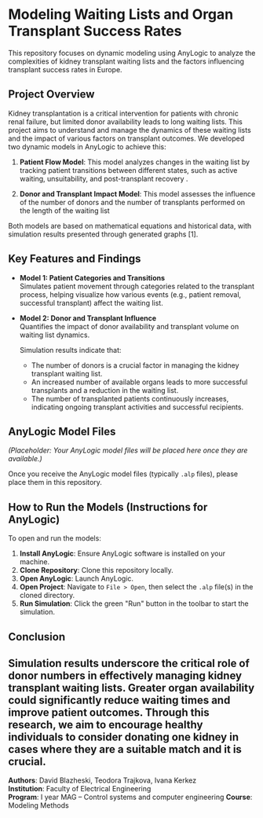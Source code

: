 # Modeling Waiting Lists and Organ Transplant Success Rates

This repository focuses on dynamic modeling using AnyLogic to analyze the complexities of kidney transplant waiting lists and the factors influencing transplant success rates in Europe.

## Project Overview

Kidney transplantation is a critical intervention for patients with chronic renal failure, but limited donor availability leads to long waiting lists. This project aims to understand and manage the dynamics of these waiting lists and the impact of various factors on transplant outcomes. We developed two dynamic models in AnyLogic to achieve this:

1. **Patient Flow Model**: This model analyzes changes in the waiting list by tracking patient transitions between different states, such as active waiting, unsuitability, and post-transplant recovery .

2. **Donor and Transplant Impact Model**: This model assesses the influence of the number of donors and the number of transplants performed on the length of the waiting list
   
Both models are based on mathematical equations and historical data, with simulation results presented through generated graphs [1].

## Key Features and Findings

- **Model 1: Patient Categories and Transitions**  
  Simulates patient movement through categories related to the transplant process, helping visualize how various events (e.g., patient removal, successful transplant) affect the waiting list.

- **Model 2: Donor and Transplant Influence**  
  Quantifies the impact of donor availability and transplant volume on waiting list dynamics.  

  Simulation results indicate that:
  - The number of donors is a crucial factor in managing the kidney transplant waiting list.
  - An increased number of available organs leads to more successful transplants and a reduction in the waiting list.
  - The number of transplanted patients continuously increases, indicating ongoing transplant activities and successful recipients.

## AnyLogic Model Files

*(Placeholder: Your AnyLogic model files will be placed here once they are available.)*  

Once you receive the AnyLogic model files (typically `.alp` files), please place them in this repository.

## How to Run the Models (Instructions for AnyLogic)

To open and run the models:

1. **Install AnyLogic**: Ensure AnyLogic software is installed on your machine.  
2. **Clone Repository**: Clone this repository locally.  
3. **Open AnyLogic**: Launch AnyLogic.  
4. **Open Project**: Navigate to `File > Open`, then select the `.alp` file(s) in the cloned directory.  
5. **Run Simulation**: Click the green "Run" button in the toolbar to start the simulation.

## Conclusion

Simulation results underscore the critical role of donor numbers in effectively managing kidney transplant waiting lists. Greater organ availability could significantly reduce waiting times and improve patient outcomes. Through this research, we aim to encourage healthy individuals to consider donating one kidney in cases where they are a suitable match and it is crucial.
---

**Authors**: David Blazheski, Teodora Trajkova, Ivana Kerkez  
**Institution**: Faculty of Electrical Engineering  
**Program**: I year MAG – Control systems and computer engineering 
**Course**: Modeling Methods
